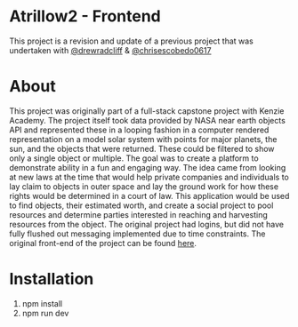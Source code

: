 # Atrillow2 - Frontend

This project is a revision and update of a previous project that was undertaken with
[@drewradcliff](https://github.com/drewradcliff) & [@chrisescobedo0617](https://github.com/chrisescobedo0617)

# About

This project was originally part of a full-stack capstone project with Kenzie Academy. The project itself took data provided by NASA near earth objects API and represented these in a looping fashion in a computer rendered representation on a model solar system with points for major planets, the sun, and the objects that were returned. These could be filtered to show only a single object or multiple. The goal was to create a platform to demonstrate ability in a fun and engaging way. The idea came from looking at new laws at the time that would help private companies and individuals to lay claim to objects in outer space and lay the ground work for how these rights would be determined in a court of law. This application would be used to find objects, their estimated worth, and create a social project to pool resources and determine parties interested in reaching and harvesting resources from the object. The original project had logins, but did not have fully flushed out messaging implemented due to time constraints. The original front-end of the project can be found [here](https://github.com/drewradcliff/astrillow-frontend).

# Installation

1. npm install
2. npm run dev
